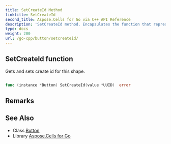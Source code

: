 ```yaml
---
title: SetCreateId Method 
linktitle: SetCreateId
second_title: Aspose.Cells for Go via C++ API Reference
description: 'SetCreateId method. Encapsulates the function that represents setcreateid in Go.'
type: docs
weight: 200
url: /go-cpp/button/setcreateid/
---
```


## SetCreateId function

Gets and sets create id for this shape.

```go

func (instance *Button) SetCreateId(value *UUID)  error

```

## Remarks


## See Also

* Class [Button](../)
* Library [Aspose.Cells for Go](../../)
